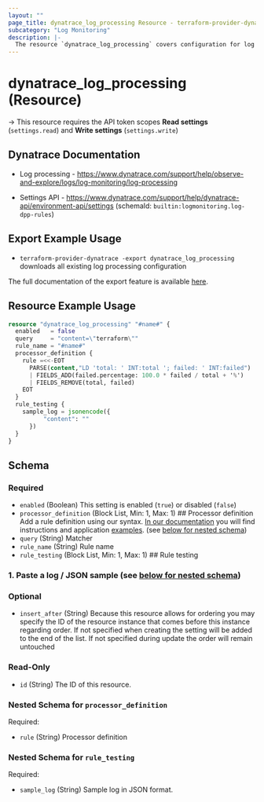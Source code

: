 ```yaml
---
layout: ""
page_title: dynatrace_log_processing Resource - terraform-provider-dynatrace"
subcategory: "Log Monitoring"
description: |-
  The resource `dynatrace_log_processing` covers configuration for log processing
---
```


# dynatrace_log_processing (Resource)

-> This resource requires the API token scopes **Read settings** (`settings.read`) and **Write settings** (`settings.write`)

## Dynatrace Documentation

- Log processing - https://www.dynatrace.com/support/help/observe-and-explore/logs/log-monitoring/log-processing

- Settings API - https://www.dynatrace.com/support/help/dynatrace-api/environment-api/settings (schemaId: `builtin:logmonitoring.log-dpp-rules`)

## Export Example Usage

- `terraform-provider-dynatrace -export dynatrace_log_processing` downloads all existing log processing configuration

The full documentation of the export feature is available [here](https://registry.terraform.io/providers/dynatrace-oss/dynatrace/latest/docs/guides/export-v2).

## Resource Example Usage

```terraform
resource "dynatrace_log_processing" "#name#" {
  enabled   = false
  query     = "content=\"terraform\""
  rule_name = "#name#"
  processor_definition {
    rule =<<-EOT
      PARSE(content,"LD 'total: ' INT:total '; failed: ' INT:failed")
      | FIELDS_ADD(failed.percentage: 100.0 * failed / total + '%')
      | FIELDS_REMOVE(total, failed)
    EOT
  }
  rule_testing {
    sample_log = jsonencode({
          "content": ""
      })
  }
}
```

<!-- schema generated by tfplugindocs -->
## Schema

### Required

- `enabled` (Boolean) This setting is enabled (`true`) or disabled (`false`)
- `processor_definition` (Block List, Min: 1, Max: 1) ## Processor definition
Add a rule definition using our syntax. [In our documentation](https://dt-url.net/8k03xm2) you will find instructions and application [examples](https://dt-url.net/m24305t). (see [below for nested schema](#nestedblock--processor_definition))
- `query` (String) Matcher
- `rule_name` (String) Rule name
- `rule_testing` (Block List, Min: 1, Max: 1) ## Rule testing
### 1. Paste a log / JSON sample (see [below for nested schema](#nestedblock--rule_testing))

### Optional

- `insert_after` (String) Because this resource allows for ordering you may specify the ID of the resource instance that comes before this instance regarding order. If not specified when creating the setting will be added to the end of the list. If not specified during update the order will remain untouched

### Read-Only

- `id` (String) The ID of this resource.

<a id="nestedblock--processor_definition"></a>
### Nested Schema for `processor_definition`

Required:

- `rule` (String) Processor definition


<a id="nestedblock--rule_testing"></a>
### Nested Schema for `rule_testing`

Required:

- `sample_log` (String) Sample log in JSON format.
 